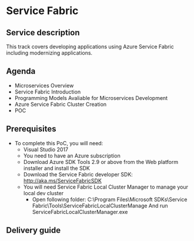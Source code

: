 # Service Fabric

## Service description
This track covers developing applications using Azure Service Fabric including modernizing applications.

## Agenda
* Microservices Overview
* Service Fabric Introduction
* Programming Models Avaliable for Microservices Development
* Azure Service Fabric Cluster Creation
* POC

## Prerequisites
* To complete this PoC, you will need:
    * Visual Studio 2017
    * You need to have an Azure subscription
    * Download Azure SDK Tools 2.9 or above from the Web platform installer and install the SDK
    * Download the Service Fabric developer SDK: http://aka.ms/ServiceFabricSDK
     * You will need Service Fabric Local Cluster Manager to manage your local dev cluster
       * Open following folder:
         C:\Program Files\Microsoft SDKs\Service Fabric\Tools\ServiceFabricLocalClusterManage And run ServiceFabricLocalClusterManager.exe

## Delivery guide
